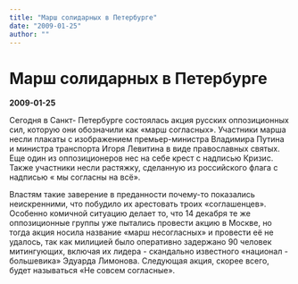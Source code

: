 ```yaml
---
title: "Марш солидарных в Петербурге"
date: "2009-01-25"
author: ""
---
```


# Марш солидарных в Петербурге

**2009-01-25** 

Сегодня в Санкт- Петербурге состоялась акция русских оппозиционных сил, которую они обозначили как «марш согласных». Участники марша несли плакаты с изображением премьер-министра Владимира Путина и министра транспорта Игоря Левитина в виде православных святых. Еще один из оппозиционеров нес на себе крест с надписью Кризис. Также участники несли растяжку, сделанную из российского флага с надписью « мы согласны на всё».

Властям такие заверение в преданности почему-то показались неискренними, что побудило их арестовать троих «соглашенцев». Особенно комичной ситуацию делает то, что 14 декабря те же оппозиционные группы уже пытались провести акцию в Москве, но тогда акция носила название «марш несогласных» и провести её не удалось, так как милицией было оперативно задержано 90 человек митингующих, включая их лидера - скандально известного «национал - большевика» Эдуарда Лимонова. Следующая акция, скорее всего, будет называться «Не совсем согласные».